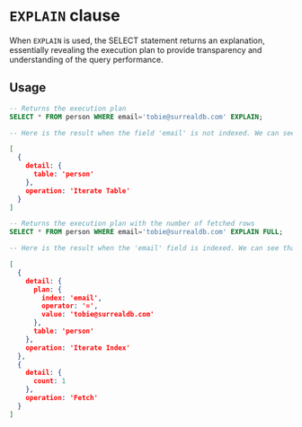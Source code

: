 # `EXPLAIN` clause

When `EXPLAIN` is used, the SELECT statement returns an explanation,
essentially revealing the execution plan to provide transparency and
understanding of the query performance.

## Usage

```sql
-- Returns the execution plan
SELECT * FROM person WHERE email='tobie@surrealdb.com' EXPLAIN;

-- Here is the result when the field 'email' is not indexed. We can see that the execution plan will iterate over the whole table.
```

```json
[
  {
    detail: {
      table: 'person'
    },
    operation: 'Iterate Table'
  }
]
```

```sql
-- Returns the execution plan with the number of fetched rows
SELECT * FROM person WHERE email='tobie@surrealdb.com' EXPLAIN FULL;

-- Here is the result when the 'email' field is indexed. We can see that the execution plan will proceed by utilizing the index.
```

```json
[
  {
    detail: {
      plan: {
        index: 'email',
        operator: '=',
        value: 'tobie@surrealdb.com'
      },
      table: 'person'
    },
    operation: 'Iterate Index'
  },
  {
    detail: {
      count: 1
    },
    operation: 'Fetch'
  }
]
```

